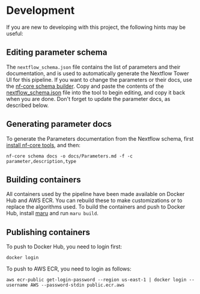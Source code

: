 # Development

If you are new to developing with this project, the following hints may be useful:

## Editing parameter schema

The `nextflow_schema.json` file contains the list of parameters and their documentation, and is used to automatically generate the Nextflow Tower UI for this pipeline. If you want to change the parameters or their docs, use the [nf-core schema builder](https://nf-co.re/pipeline_schema_builder). Copy and paste the contents of the [nextflow_schema.json](../nextflow_schema.json) file into the tool to begin editing, and copy it back when you are done. Don't forget to update the parameter docs, as described below.

## Generating parameter docs

To generate the Parameters documentation from the Nextflow schema, first [install nf-core tools](https://nf-co.re/usage/installation), and then:

    nf-core schema docs -o docs/Parameters.md -f -c parameter,description,type

## Building containers

All containers used by the pipeline have been made available on Docker Hub and AWS ECR. You can rebuild these to make customizations or to replace the algorithms used. To build the containers and push to Docker Hub, install [maru](https://github.com/JaneliaSciComp/maru) and run `maru build`.

## Publishing containers

To push to Docker Hub, you need to login first:

    docker login

To push to AWS ECR, you need to login as follows:

    aws ecr-public get-login-password --region us-east-1 | docker login --username AWS --password-stdin public.ecr.aws
